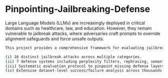 # Pinpointing-Jailbreaking-Defense
Large Language Models (LLMs) are increasingly deployed in critical domains such as healthcare, law, and education. However, they remain vulnerable to jailbreak attacks, where adversaries craft prompts to override alignment safeguards and force unsafe outputs.
```bash
This project provides a comprehensive framework for evaluating jailbreak attacks and defenses, combining:

(i) 16 distinct jailbreak attacks across multiple categories.
(ii) 7 defense systems including perplexity filters, rephrasing, semantic moderation, and policy guardrails.
(iii) Systematic evaluation protocol to pinpoint missing defense layers.
(iv) Extensive dataset-level success/failure analysis across thousands of adversarial queries.
```

